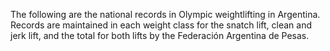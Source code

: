 The following are the national records in Olympic weightlifting in Argentina. Records are maintained in each weight class for the snatch lift, clean and jerk lift, and the total for both lifts by the Federación Argentina de Pesas.
